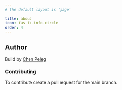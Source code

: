 ```yaml
---
# the default layout is 'page'

title: about
icon: fas fa-info-circle
order: 4
---
```


## Author

Build by [Chen Peleg](https://github.com/ChenPeleg)

### Contributing

To contribute create a pull request for the main branch.
